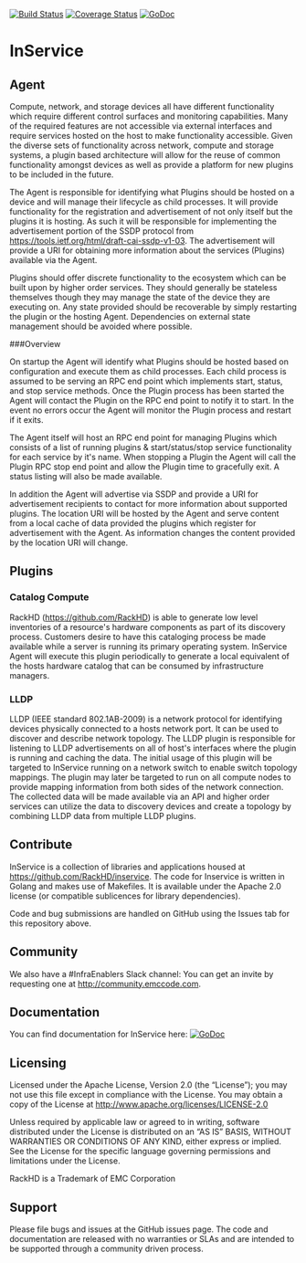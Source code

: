 [![Build Status](https://travis-ci.org/RackHD/inservice.svg?branch=master)](https://travis-ci.org/RackHD/inservice)
[![Coverage Status](https://coveralls.io/repos/github/RackHD/inservice/badge.svg?branch=master)](https://coveralls.io/github/RackHD/inservice?branch=master)
[![GoDoc](https://godoc.org/github.com/RackHD/inservice?status.svg)](https://godoc.org/github.com/RackHD/inservice)

# InService

## Agent

Compute, network, and storage devices all have different functionality which require different control surfaces and monitoring capabilities.  Many of the required features are not accessible via external interfaces and require services hosted on the host to make functionality accessible. Given the diverse sets of functionality across network, compute and storage systems, a plugin based architecture will allow for the reuse of common functionality amongst devices as well as provide a platform for new plugins to be included in the future.

The Agent is responsible for identifying what Plugins should be hosted on a device and will manage their lifecycle as child processes. It will provide functionality for the registration and advertisement of not only itself but the plugins it is hosting.  As such it will be responsible for implementing the advertisement portion of the SSDP protocol from https://tools.ietf.org/html/draft-cai-ssdp-v1-03. The advertisement will provide a URI for obtaining more information about the services (Plugins) available via the Agent.

Plugins should offer discrete functionality to the ecosystem which can be built upon by higher order services. They should generally be stateless themselves though they may manage the state of the device they are executing on. Any state provided should be recoverable by simply restarting the plugin or the hosting Agent. Dependencies on external state management should be avoided where possible.

###Overview

On startup the Agent will identify what Plugins should be hosted based on configuration and execute them as child processes. Each child process is assumed to be serving an RPC end point which implements start, status, and stop service methods. Once the Plugin process has been started the Agent will contact the Plugin on the RPC end point to notify it to start. In the event no errors occur the Agent will monitor the Plugin process and restart if it exits.

The Agent itself will host an RPC end point for managing Plugins which consists of a list of running plugins & start/status/stop service functionality for each service by it's name. When stopping a Plugin the Agent will call the Plugin RPC stop end point and allow the Plugin time to gracefully exit.  A status listing will also be made available.

In addition the Agent will advertise via SSDP and provide a URI for advertisement recipients to contact for more information about supported plugins.  The location URI will be hosted by the Agent and serve content from a local cache of data provided the plugins which register for advertisement with the Agent. As information changes the content provided by the location URI will change.

## Plugins
### Catalog Compute

RackHD (https://github.com/RackHD) is able to generate low level inventories of a resource's hardware components as part of its discovery process. Customers desire to have this cataloging process be made available while a server is running its primary operating system. InService Agent will execute this plugin periodically to generate a local equivalent of the hosts hardware catalog that can be consumed by infrastructure managers.

### LLDP

LLDP (IEEE standard 802.1AB-2009) is a network protocol for identifying devices physically connected to a hosts network port. It can be used to discover and describe network topology. The LLDP plugin is responsible for listening to LLDP advertisements on all of host's interfaces where the plugin is running and caching the data. The initial usage of this plugin will be targeted to InService running on a network switch to enable switch topology mappings.  The plugin may later be targeted to run on all compute nodes to provide mapping information from both sides of the network connection. The collected data will be made available via an API and higher order services can utilize the data to discovery devices and create a topology by combining LLDP data from multiple LLDP plugins.

[Agent]: https://github.com/RackHD/inservice/tree/master/agent
[Catalog Compute]: https://github.com/RackHD/inservice/tree/master/plugins/catalog-compute
[LLDP]: https://github.com/RackHD/inservice/tree/master/plugins/lldp

Contribute
----------

InService is a collection of libraries and applications housed at https://github.com/RackHD/inservice. The code for Inservice is written in Golang and makes use of Makefiles. It is available under the Apache 2.0 license (or compatible sublicences for library dependencies).

Code and bug submissions are handled on GitHub using the Issues tab for this repository above.

Community
---------

We also have a #InfraEnablers Slack channel: You can get an invite by requesting one at http://community.emccode.com.

Documentation
-------------

You can find documentation for InService here: [![GoDoc](https://godoc.org/github.com/RackHD/inservice?status.svg)](https://godoc.org/github.com/RackHD/inservice)

Licensing
---------

Licensed under the Apache License, Version 2.0 (the “License”); you may not use this file except in compliance with the License. You may obtain a copy of the License at http://www.apache.org/licenses/LICENSE-2.0

Unless required by applicable law or agreed to in writing, software distributed under the License is distributed on an “AS IS” BASIS, WITHOUT WARRANTIES OR CONDITIONS OF ANY KIND, either express or implied. See the License for the specific language governing permissions and limitations under the License.

RackHD is a Trademark of EMC Corporation

Support
-------

Please file bugs and issues at the GitHub issues page. The code and documentation are released with no warranties or SLAs and are intended to be supported through a community driven process.
